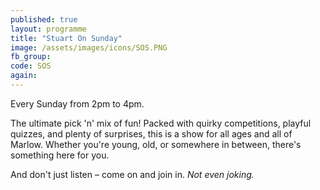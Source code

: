 ```yaml
---
published: true
layout: programme
title: "Stuart On Sunday"
image: /assets/images/icons/SOS.PNG
fb_group:
code: SOS
again:
---
```


Every Sunday from 2pm to 4pm.

The ultimate pick 'n' mix of fun! Packed with quirky competitions, playful quizzes, and plenty of surprises, this is a show for all ages and all of Marlow. Whether you're young, old, or somewhere in between, there's something here for you.

And don't just listen – come on and join in. _Not even joking._
